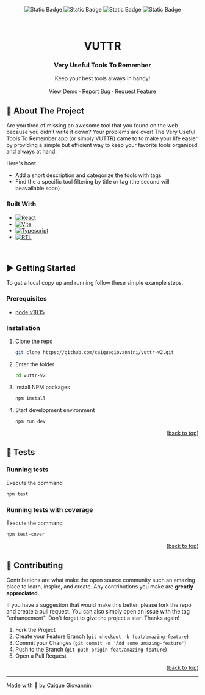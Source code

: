 <a name="readme-top"></a>

<div align="center">

![Static Badge](https://img.shields.io/badge/app-v2.0-blue)
![Static Badge](https://img.shields.io/badge/node-v18.15-339933?logo=nodedotjs)
![Static Badge](https://img.shields.io/badge/react-v18.2-61DAFB?logo=react)
![Static Badge](https://img.shields.io/badge/react-v14.0-E33332?logo=testinglibrary)

</div>

<br />
<div align="center">

  <h1>VUTTR</h1>

  <h3 align="center">Very Useful Tools To Remember</h3>

  <p align="center">
    Keep your best tools always in handy!
    <br />
    <br />
    <span>View Demo</span>
    ·
    <a href="https://github.com/caiquegiovannini/vuttr-v2/issues">Report Bug</a>
    ·
    <a href="https://github.com/caiquegiovannini/vuttr-v2/issues">Request Feature</a>
  </p>
</div>

## 📝 About The Project

Are you tired of missing an awesome tool that you found on the web because you didn't write it down? Your problems are over! The Very Useful Tools To Remember app (or simply VUTTR) came to to make your life easier by providing a simple but efficient way to keep your favorite tools organized and always at hand.

Here's how:
* Add a short description and categorize the tools with tags
* Find the a specific tool filtering by title or tag (the second will beavailable soon)


### Built With

* [![React][React.js]][React-url]
* [![Vite][Vite.js]][Vite-url]
* [![Typescript][Typescript.js]][Typescript-url]
* [![RTL][RTL.js]][RTL-url]

<br />

## ▶ Getting Started

To get a local copy up and running follow these simple example steps.

### Prerequisites

* [node v18.15](https://nodejs.org/en)

### Installation

1. Clone the repo
   ```sh
   git clone https://github.com/caiquegiovannini/vuttr-v2.git
   ```
2. Enter the folder
    ```sh
   cd vuttr-v2
   ```
3. Install NPM packages
   ```sh
   npm install
   ```
4. Start development environment
   ```sh
   npm run dev
   ```

<p align="right">(<a href="#readme-top">back to top</a>)</p>

## 🧪 Tests

### Running tests
Execute the command
```sh
npm test
```

### Running tests with coverage
Execute the command
```sh
npm test-cover
```

<p align="right">(<a href="#readme-top">back to top</a>)</p>

## 🤝 Contributing

Contributions are what make the open source community such an amazing place to learn, inspire, and create. Any contributions you make are **greatly appreciated**.

If you have a suggestion that would make this better, please fork the repo and create a pull request. You can also simply open an issue with the tag "enhancement".
Don't forget to give the project a star! Thanks again!

1. Fork the Project
2. Create your Feature Branch (`git checkout -b feat/amazing-feature`)
3. Commit your Changes (`git commit -m 'Add some amazing-feature'`)
4. Push to the Branch (`git push origin feat/amazing-feature`)
5. Open a Pull Request

<p align="right">(<a href="#readme-top">back to top</a>)</p>

---

Made with 💙 by [Caique Giovannini](https://www.linkedin.com/in/caique-giovannini/)





<!-- MARKDOWN LINKS & IMAGES -->
[React.js]: https://img.shields.io/badge/React-20232A?style=for-the-badge&logo=react&logoColor=61DAFB
[React-url]: https://reactjs.org/
[Vite.js]: https://img.shields.io/badge/Vite-20232A?style=for-the-badge&logo=vite&logoColor=646CFF
[Vite-url]: https://vitejs.dev/
[Typescript.js]: https://img.shields.io/badge/Typescript-20232A?style=for-the-badge&logo=typescript&logoColor=##3178C6
[Typescript-url]: https://www.typescriptlang.org/
[RTL.js]: https://img.shields.io/badge/React_testing_library-20232A?style=for-the-badge&logo=testinglibrary&logoColor=#E33332
[RTL-url]: https://testing-library.com/docs/react-testing-library/intro/